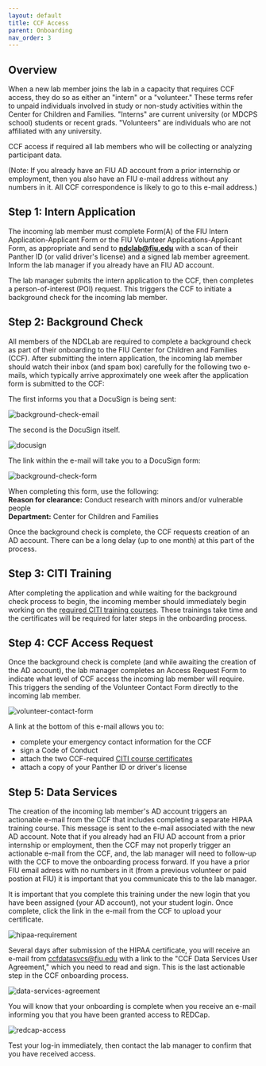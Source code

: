 ```yaml
---
layout: default
title: CCF Access
parent: Onboarding
nav_order: 3
---
```



## Overview
When a new lab member joins the lab in a capacity that requires CCF access, they do so as either an "intern" or a "volunteer." These terms refer to unpaid individuals involved in study or non-study activities within the Center for Children and Families. "Interns" are current university (or MDCPS school) students or recent grads. "Volunteers" are individuals who are not affiliated with any university.

CCF access if required all lab members who will be collecting or analyzing participant data.

(Note: If you already have an FIU AD account from a prior internship or employment, then you also have an FIU e-mail address without any numbers in it. All CCF correspondence is likely to go to this e-mail address.)

## Step 1: Intern Application
The incoming lab member must complete Form(A) of the FIU Intern Application-Applicant Form or the FIU Volunteer Applications-Applicant Form, as appropriate and send to **ndclab@fiu.edu** with a scan of their Panther ID (or valid driver's license) and a signed lab member agreement. Inform the lab manager if you already have an FIU AD account.

The lab manager submits the intern application to the CCF, then completes a person-of-interest (POI) request. This triggers the CCF to initiate a background check for the incoming lab member.

## Step 2: Background Check
All members of the NDCLab are required to complete a background check as part of their onboarding to the FIU Center for Children and Families (CCF). After submitting the intern application, the incoming lab member should watch their inbox (and spam box) carefully for the following two e-mails, which typically arrive approximately one week after the application form is submitted to the CCF:

The first informs you that a DocuSign is being sent:

![background-check-email](https://raw.githubusercontent.com/NDCLab/wiki/main/docs/_assets/onboarding/background-check-email.png)

The second is the DocuSign itself.

![docusign](https://raw.githubusercontent.com/NDCLab/wiki/main/docs/_assets/onboarding/docusign.png)

The link within the e-mail will take you to a DocuSign form:

![background-check-form](https://raw.githubusercontent.com/NDCLab/wiki/main/docs/_assets/onboarding/background-check-form.png)

When completing this form, use the following:<br/>
**Reason for clearance:** Conduct research with minors and/or vulnerable people<br/>
**Department:** Center for Children and Families

Once the background check is complete, the CCF requests creation of an AD account. There can be a long delay (up to one month) at this part of the process.

## Step 3: CITI Training

After completing the application and while waiting for the background check process to begin, the incoming member should immediately begin working on the [required CITI training courses](https://ndclab.github.io/wiki/docs/Onboarding/certifications.html). These trainings take time and the certificates will be required for later steps in the onboarding process.

## Step 4: CCF Access Request

Once the background check is complete (and while awaiting the creation of the AD account), the lab manager completes an Access Request Form to indicate what level of CCF access the incoming lab member will require. This triggers the sending of the Volunteer Contact Form directly to the incoming lab member.

![volunteer-contact-form](https://raw.githubusercontent.com/NDCLab/wiki/main/docs/_assets/onboarding/volunteer-contact-form.png)

A link at the bottom of this e-mail allows you to:
* complete your emergency contact information for the CCF
* sign a Code of Conduct
* attach the two CCF-required [CITI course certificates](https://ndclab.github.io/wiki/docs/Onboarding/certifications.html)
* attach a copy of your Panther ID or driver's license<br/>

## Step 5: Data Services

The creation of the incoming lab member's AD account triggers an actionable e-mail from the CCF that includes completing a separate HIPAA training course. This message is sent to the e-mail associated with the new AD account. Note that if you already had an FIU AD account from a prior internship or employment, then the CCF may not properly trigger an actionable e-mail from the CCF, and, the lab manager will need to follow-up with the CCF to move the onboarding process forward. If you have a prior FIU email adress with no numbers in it (from a previous volunteer or paid postion at FIU) it is important that you communicate this to the lab manager.

It is important that you complete this training under the new login that you have been assigned (your AD account), not your student login. Once complete, click the link in the e-mail from the CCF to upload your certificate.

![hipaa-requirement](https://raw.githubusercontent.com/NDCLab/wiki/main/docs/_assets/onboarding/hipaa-requirement.png)

Several days after submission of the HIPAA certificate, you will receive an e-mail from ccfdatasvcs@fiu.edu with a link to the "CCF Data Services User Agreement," which you need to read and sign. This is the last actionable step in the CCF onboarding process.

![data-services-agreement](https://raw.githubusercontent.com/NDCLab/wiki/main/docs/_assets/onboarding/data-services-agreement.png)

You will know that your onboarding is complete when you receive an e-mail informing you that you have been granted access to REDCap.

![redcap-access](https://raw.githubusercontent.com/NDCLab/wiki/main/docs/_assets/onboarding/redcap-access.png)

Test your log-in immediately, then contact the lab manager to confirm that you have received access.
